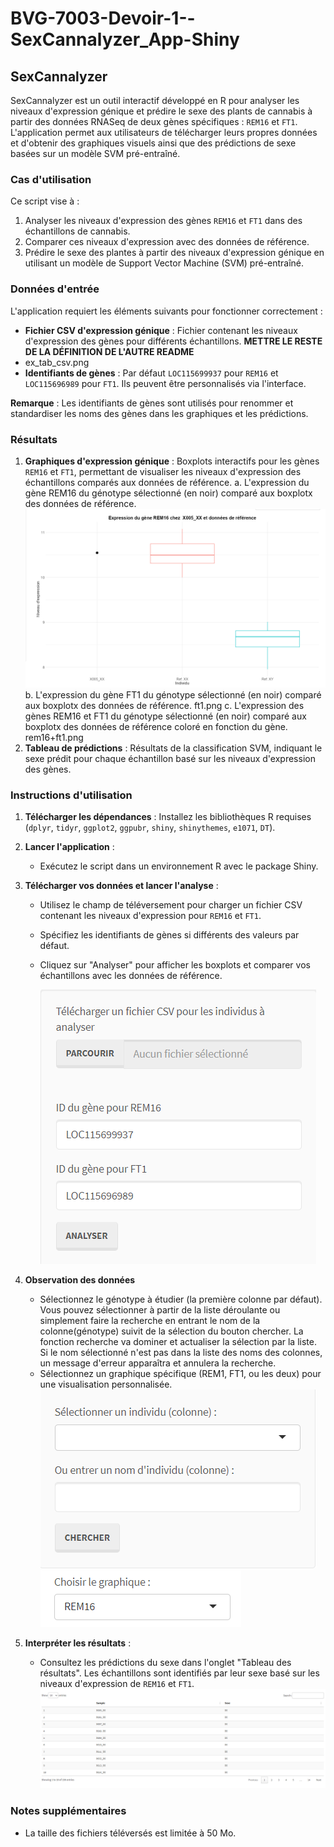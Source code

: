 # BVG-7003-Devoir-1--SexCannalyzer_App-Shiny

## SexCannalyzer

SexCannalyzer est un outil interactif développé en R pour analyser les niveaux d'expression génique et prédire le sexe des plants de cannabis à partir des données RNASeq de deux gènes spécifiques : `REM16` et `FT1`. L'application permet aux utilisateurs de télécharger leurs propres données et d'obtenir des graphiques visuels ainsi que des prédictions de sexe basées sur un modèle SVM pré-entraîné.

### Cas d'utilisation
Ce script vise à :
1. Analyser les niveaux d'expression des gènes `REM16` et `FT1` dans des échantillons de cannabis.
2. Comparer ces niveaux d'expression avec des données de référence.
3. Prédire le sexe des plantes à partir des niveaux d'expression génique en utilisant un modèle de Support Vector Machine (SVM) pré-entraîné.

### Données d'entrée
L'application requiert les éléments suivants pour fonctionner correctement :
- **Fichier CSV d'expression génique** : Fichier contenant les niveaux d'expression des gènes pour différents échantillons. **METTRE LE RESTE DE LA DÉFINITION DE L'AUTRE README**
- ex_tab_csv.png
- **Identifiants de gènes** : Par défaut `LOC115699937` pour `REM16` et `LOC115696989` pour `FT1`. Ils peuvent être personnalisés via l'interface.
  
**Remarque** : Les identifiants de gènes sont utilisés pour renommer et standardiser les noms des gènes dans les graphiques et les prédictions.

### Résultats
1. **Graphiques d'expression génique** : Boxplots interactifs pour les gènes `REM16` et `FT1`, permettant de visualiser les niveaux d'expression des échantillons comparés aux données de référence.
   a. L'expression du gène REM16 du génotype sélectionné (en noir) comparé aux boxplotx des données de référence.
   ![Texte alternatif de l'image](images/rem16.png)
   b. L'expression du gène FT1 du génotype sélectionné (en noir) comparé aux boxplotx des données de référence.
   ft1.png
   c. L'expression des gènes REM16 et FT1 du génotype sélectionné (en noir) comparé aux boxplotx des données de référence coloré en fonction du gène.
   rem16+ft1.png
3. **Tableau de prédictions** : Résultats de la classification SVM, indiquant le sexe prédit pour chaque échantillon basé sur les niveaux d'expression des gènes.

### Instructions d'utilisation
1. **Télécharger les dépendances** : Installez les bibliothèques R requises (`dplyr`, `tidyr`, `ggplot2`, `ggpubr`, `shiny`, `shinythemes`, `e1071`, `DT`).

2. **Lancer l'application** :
   - Exécutez le script dans un environnement R avec le package Shiny.

3. **Télécharger vos données et lancer l'analyse** :
   - Utilisez le champ de téléversement pour charger un fichier CSV contenant les niveaux d'expression pour `REM16` et `FT1`.
   - Spécifiez les identifiants de gènes si différents des valeurs par défaut.
   - Cliquez sur "Analyser" pour afficher les boxplots et comparer vos échantillons avec les données de référence.

       ![Texte alternatif de l'image](images/etape1.png)

4. **Observation des données**
   - Sélectionnez le génotype à étudier (la première colonne par défaut). Vous pouvez sélectionner à partir de la liste déroulante ou simplement faire la recherche en entrant le nom de la colonne(génotype) suivit de la sélection du bouton chercher. La fonction recherche va dominer et actualiser la sélection par la liste. Si le nom sélectionné n'est pas dans la liste des noms des colonnes, un message d'erreur apparaîtra et annulera la recherche.
   - Sélectionnez un graphique spécifique (REM1, FT1, ou les deux) pour une visualisation personnalisée.
       ![Texte alternatif de l'image](images/etape2.png)
       ![Texte alternatif de l'image](images/etape3.png)

6. **Interpréter les résultats** :
   - Consultez les prédictions du sexe dans l'onglet "Tableau des résultats". Les échantillons sont identifiés par leur sexe basé sur les niveaux d'expression de `REM16` et `FT1`.
       ![Texte alternatif de l'image](images/tableau_model.png)

### Notes supplémentaires
- La taille des fichiers téléversés est limitée à 50 Mo.
